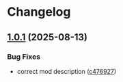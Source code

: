 # Changelog

## [1.0.1](https://github.com/rafalberezin/sixty-four-mods/compare/improved-silos-v1.0.0...improved-silos-v1.0.1) (2025-08-13)


### Bug Fixes

* correct mod description ([c476927](https://github.com/rafalberezin/sixty-four-mods/commit/c47692791106d86bf3cec33fb5f6d32aa495b5a1))
